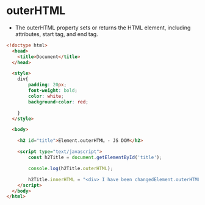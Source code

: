 # outerHTML

- The outerHTML property sets or returns the HTML element, including attributes, start tag, and end tag.

```html
<!doctype html>
  <head>
    <title>Document</title>
  </head>

  <style>
    div{
        padding: 20px;
        font-weight: bold;
        color: white;
        background-color: red;

    }
  </style>

  <body>

    <h2 id="title">Element.outerHTML - JS DOM</h2>

    <script type="text/javascript">
        const h2Title = document.getElementById('title');

        console.log(h2Title.outerHTML);

        h2Title.innerHTML = "<div> I have been changedElement.outerHTML - JS DOM</div>"
    </script>
  </body>
</html>
```
